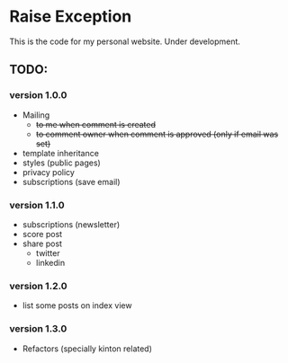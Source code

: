 # Raise Exception

This is the code for my personal website. Under development.

## TODO:

### version 1.0.0

- Mailing
    - ~~to me when comment is created~~
    - ~~to comment owner when comment is approved (only if email was set)~~
- template inheritance
- styles (public pages)
- privacy policy
- subscriptions (save email)

### version 1.1.0

- subscriptions (newsletter)
- score post
- share post
    - twitter
    - linkedin

### version 1.2.0

- list some posts on index view

### version 1.3.0

- Refactors (specially kinton related)

